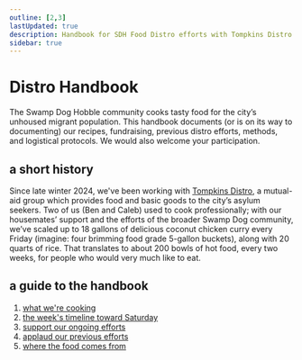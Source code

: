 ```yaml
---
outline: [2,3]
lastUpdated: true
description: Handbook for SDH Food Distro efforts with Tompkins Distro
sidebar: true
---
```


# Distro Handbook

The Swamp Dog Hobble community cooks tasty food for the city’s unhoused migrant population. This handbook documents (or is on its way to documenting) our recipes, fundraising, previous distro efforts, methods, and logistical protocols. We would also welcome your participation.

## a short history

Since late winter 2024, we've been working with [Tompkins Distro][tomkins-distro-instagram], a mutual-aid group which provides food and basic goods to the city’s asylum seekers. Two of us (Ben and Caleb) used to cook professionally; with our housemates’ support and the efforts of the broader Swamp Dog community, we’ve scaled up to 18 gallons of delicious coconut chicken curry every Friday (imagine: four brimming food grade 5-gallon buckets), along with 20 quarts of rice. That translates to about 200 bowls of hot food, every two weeks, for people who would very much like to eat.

## a guide to the handbook

1. [what we're cooking](./recipes/)
1. [the week's timeline toward Saturday](./logistics)
1. [support our ongoing efforts](./donate-volunteer)
1. [applaud our previous efforts](./chronicle)
1. [where the food comes from](./procurement)

[tomkins-distro-instagram]:https://www.instagram.com/tompkins.distro/

